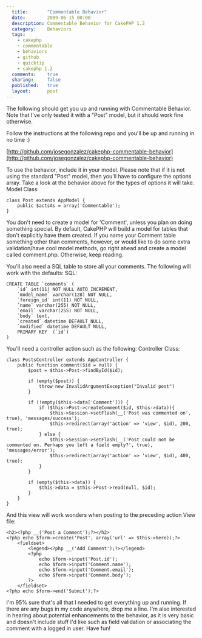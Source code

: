 ```yaml
---
  title:       "Commentable Behavior"
  date:        2009-06-15 00:00
  description: Commentable Behavior for CakePHP 1.2
  category:    Behaviors
  tags:
    - cakephp
    - commentable
    - behaviors
    - github
    - quicktip
    - cakephp 1.2
  comments:    true
  sharing:     false
  published:   true
  layout:      post
---
```


The following should get you up and running with Commentable Behavior. Note that I've only tested it with a "Post" model, but it should work fine otherwise.

Follow the instructions at the following repo and you'll be up and running in no time :)

[http://github.com/josegonzalez/cakephp-commentable-behavior](http://github.com/josegonzalez/cakephp-commentable-behavior)

To use the behavior, include it in your model. Please note that if it is not using the standard "Post" model, then you'll have to configure the options array. Take a look at the behavior above for the types of options it will take.
Model Class:

``` lang:php
class Post extends AppModel {
    public $actsAs = array('Commentable');
}
```

You don't need to create a model for 'Comment', unless you plan on doing something special. By default, CakePHP will build a model for tables that don't explicitly have them created. If you name your Comment table something other than comments, however, or would like to do some extra validation/have cool model methods, go right ahead and create a model called comment.php. Otherwise, keep reading.

You'll also need a SQL table to store all your comments. The following will work with the defaults:
SQL:

``` lang:sql
CREATE TABLE `comments` (
	`id` int(11) NOT NULL AUTO_INCREMENT,
	`model_name` varchar(128) NOT NULL,
	`foreign_id` int(11) NOT NULL,
	`name` varchar(255) NOT NULL,
	`email` varchar(255) NOT NULL,
	`body` text,
	`created` datetime DEFAULT NULL,
	`modified` datetime DEFAULT NULL,
	PRIMARY KEY  (`id`)
)
```

You'll need a controller action such as the following:
Controller Class:

``` lang:php
class PostsController extends AppController {
	public function comment($id = null) {
		$post = $this->Post->findById($id);

		if (empty($post)) {
			throw new InvalidArgumentException("Invalid post")
		}

		if (!empty($this->data['Comment'])) {
			if ($this->Post->createComment($id, $this->data)){
				$this->Session->setFlash(__('Post was commented on', true), 'messages/success');
				$this->redirect(array('action' => 'view', $id), 200, true);
			} else {
				$this->Session->setFlash(__('Post could not be commented on. Perhaps you left a field empty?', true), 'messages/error');
				$this->redirect(array('action' => 'view', $id), 400, true);
			}
		}

		if (empty($this->data)) {
			$this->data = $this->Post->read(null, $id);
		}
	}
}
```

And this view will work wonders when posting to the preceding action
View file:

``` post.ctp lang:php
<h2><?php __('Post a Comment');?></h2>
<?php echo $form->create('Post', array('url' => $this->here));?>
	<fieldset>
		<legend><?php __('Add Comment');?></legend>
		<?php
			echo $form->input('Post.id');
			echo $form->input('Comment.name');
			echo $form->input('Comment.email');
			echo $form->input('Comment.body');
		?>
	</fieldset>
<?php echo $form->end('Submit');?>
```

I'm 95% sure that's all that I needed to get everything up and running. If there are any bugs in my code anywhere, drop me a line. I'm also interested in hearing about potential enhancements to the behavior, as it is very basic and doesn't include stuff I'd like such as field validation or associating the comment with a logged in user. Have fun!
